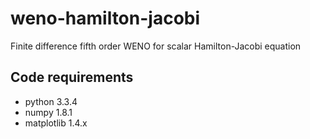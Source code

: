 # weno-hamilton-jacobi


Finite difference fifth order WENO for scalar Hamilton-Jacobi equation

## Code requirements
* python 3.3.4
* numpy 1.8.1
* matplotlib 1.4.x

